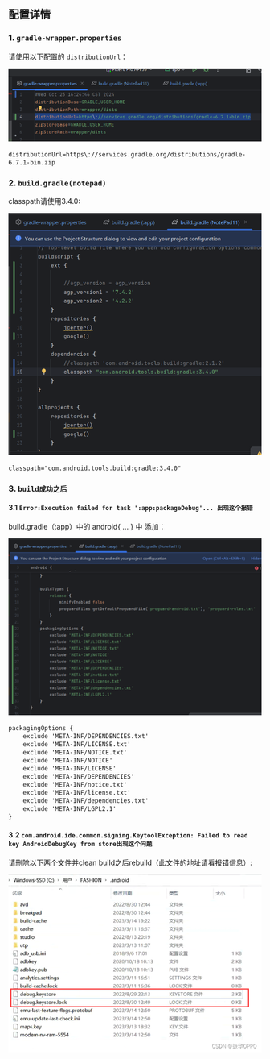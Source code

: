 ## 配置详情

### 1. `gradle-wrapper.properties`

请使用以下配置的 `distributionUrl`：

![Alt Text](./001.png)

```properties
distributionUrl=https\://services.gradle.org/distributions/gradle-6.7.1-bin.zip
```

### 2.  `build.gradle(notepad)`
classpath请使用3.4.0:

![Alt Text](./002.png)

```properties
classpath="com.android.tools.build:gradle:3.4.0"
```
### 3. `build成功之后`
#### 3.1 `Error:Execution failed for task ':app:packageDebug'... 出现这个报错`
build.gradle（:app）中的 android{ ... } 中 添加：

![Alt Text](./003.png)

```properties
packagingOptions {
    exclude 'META-INF/DEPENDENCIES.txt'
    exclude 'META-INF/LICENSE.txt'
    exclude 'META-INF/NOTICE.txt'
    exclude 'META-INF/NOTICE'
    exclude 'META-INF/LICENSE'
    exclude 'META-INF/DEPENDENCIES'
    exclude 'META-INF/notice.txt'
    exclude 'META-INF/license.txt'
    exclude 'META-INF/dependencies.txt'
    exclude 'META-INF/LGPL2.1'
}
```
#### 3.2 `com.android.ide.common.signing.KeytoolException: Failed to read key AndroidDebugKey from store出现这个问题`
请删除以下两个文件并clean build之后rebuild（此文件的地址请看报错信息）:

![Alt Text](./004.png)
